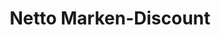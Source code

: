 ---
title: "Netto Marken-Discount"
url: /bochum/netto-marken-discount-brenscheder-strasse/
shop: Supermarkt
---